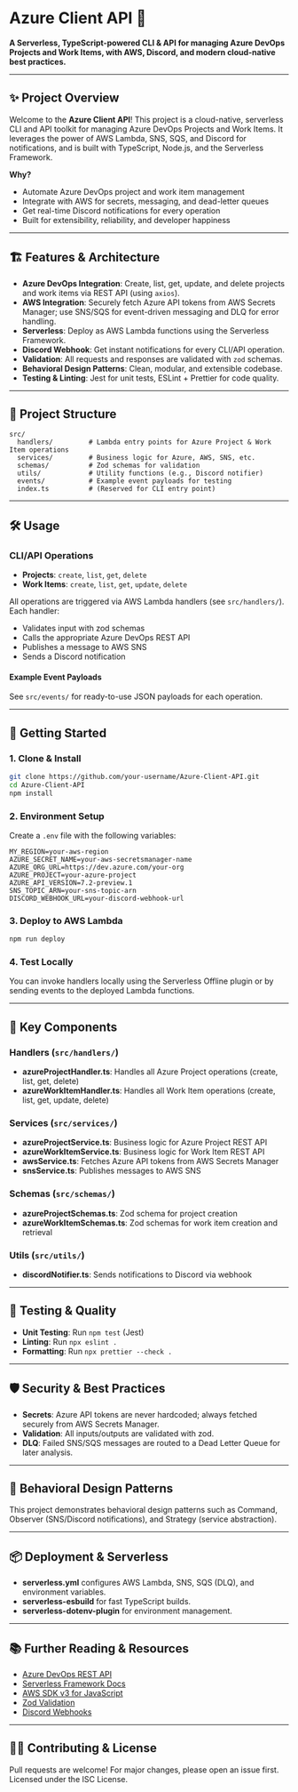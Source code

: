 # Azure Client API 🚀

**A Serverless, TypeScript-powered CLI & API for managing Azure DevOps Projects and Work Items, with AWS, Discord, and modern cloud-native best practices.**

---

## ✨ Project Overview

Welcome to the **Azure Client API**! This project is a cloud-native, serverless CLI and API toolkit for managing Azure DevOps Projects and Work Items. It leverages the power of AWS Lambda, SNS, SQS, and Discord for notifications, and is built with TypeScript, Node.js, and the Serverless Framework. 

**Why?**
- Automate Azure DevOps project and work item management
- Integrate with AWS for secrets, messaging, and dead-letter queues
- Get real-time Discord notifications for every operation
- Built for extensibility, reliability, and developer happiness

---

## 🏗️ Features & Architecture

- **Azure DevOps Integration**: Create, list, get, update, and delete projects and work items via REST API (using `axios`).
- **AWS Integration**: Securely fetch Azure API tokens from AWS Secrets Manager; use SNS/SQS for event-driven messaging and DLQ for error handling.
- **Serverless**: Deploy as AWS Lambda functions using the Serverless Framework.
- **Discord Webhook**: Get instant notifications for every CLI/API operation.
- **Validation**: All requests and responses are validated with `zod` schemas.
- **Behavioral Design Patterns**: Clean, modular, and extensible codebase.
- **Testing & Linting**: Jest for unit tests, ESLint + Prettier for code quality.

---

## 📂 Project Structure

```
src/
  handlers/         # Lambda entry points for Azure Project & Work Item operations
  services/         # Business logic for Azure, AWS, SNS, etc.
  schemas/          # Zod schemas for validation
  utils/            # Utility functions (e.g., Discord notifier)
  events/           # Example event payloads for testing
  index.ts          # (Reserved for CLI entry point)
```

---

## 🛠️ Usage

### CLI/API Operations

- **Projects**: `create`, `list`, `get`, `delete`
- **Work Items**: `create`, `list`, `get`, `update`, `delete`

All operations are triggered via AWS Lambda handlers (see `src/handlers/`). Each handler:
- Validates input with zod schemas
- Calls the appropriate Azure DevOps REST API
- Publishes a message to AWS SNS
- Sends a Discord notification

#### Example Event Payloads
See `src/events/` for ready-to-use JSON payloads for each operation.

---

## 🚀 Getting Started

### 1. Clone & Install
```bash
git clone https://github.com/your-username/Azure-Client-API.git
cd Azure-Client-API
npm install
```

### 2. Environment Setup
Create a `.env` file with the following variables:
```
MY_REGION=your-aws-region
AZURE_SECRET_NAME=your-aws-secretsmanager-name
AZURE_ORG_URL=https://dev.azure.com/your-org
AZURE_PROJECT=your-azure-project
AZURE_API_VERSION=7.2-preview.1
SNS_TOPIC_ARN=your-sns-topic-arn
DISCORD_WEBHOOK_URL=your-discord-webhook-url
```

### 3. Deploy to AWS Lambda
```bash
npm run deploy
```

### 4. Test Locally
You can invoke handlers locally using the Serverless Offline plugin or by sending events to the deployed Lambda functions.

---

## 🧩 Key Components

### Handlers (`src/handlers/`)
- **azureProjectHandler.ts**: Handles all Azure Project operations (create, list, get, delete)
- **azureWorkItemHandler.ts**: Handles all Work Item operations (create, list, get, update, delete)

### Services (`src/services/`)
- **azureProjectService.ts**: Business logic for Azure Project REST API
- **azureWorkItemService.ts**: Business logic for Work Item REST API
- **awsService.ts**: Fetches Azure API tokens from AWS Secrets Manager
- **snsService.ts**: Publishes messages to AWS SNS

### Schemas (`src/schemas/`)
- **azureProjectSchemas.ts**: Zod schema for project creation
- **azureWorkItemSchemas.ts**: Zod schemas for work item creation and retrieval

### Utils (`src/utils/`)
- **discordNotifier.ts**: Sends notifications to Discord via webhook

---

## 🧪 Testing & Quality
- **Unit Testing**: Run `npm test` (Jest)
- **Linting**: Run `npx eslint .`
- **Formatting**: Run `npx prettier --check .`

---

## 🛡️ Security & Best Practices
- **Secrets**: Azure API tokens are never hardcoded; always fetched securely from AWS Secrets Manager.
- **Validation**: All inputs/outputs are validated with zod.
- **DLQ**: Failed SNS/SQS messages are routed to a Dead Letter Queue for later analysis.

---

## 🤖 Behavioral Design Patterns
This project demonstrates behavioral design patterns such as Command, Observer (SNS/Discord notifications), and Strategy (service abstraction).

---

## 📦 Deployment & Serverless
- **serverless.yml** configures AWS Lambda, SNS, SQS (DLQ), and environment variables.
- **serverless-esbuild** for fast TypeScript builds.
- **serverless-dotenv-plugin** for environment management.

---

## 📚 Further Reading & Resources
- [Azure DevOps REST API](https://learn.microsoft.com/en-us/rest/api/azure/devops/?view=azure-devops-rest-7.2)
- [Serverless Framework Docs](https://www.serverless.com/framework/docs)
- [AWS SDK v3 for JavaScript](https://docs.aws.amazon.com/sdk-for-javascript/v3/developer-guide/welcome.html)
- [Zod Validation](https://zod.dev/)
- [Discord Webhooks](https://discord.com/developers/docs/resources/webhook)

---

## 🧙‍♂️ Contributing & License
Pull requests are welcome! For major changes, please open an issue first. <br/>
Licensed under the ISC License.
